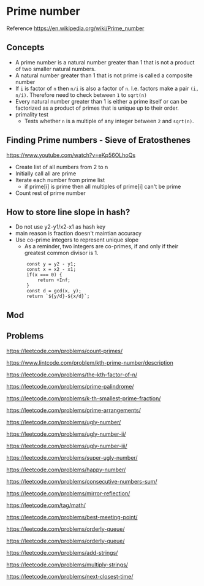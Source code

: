 # Prime number
Reference https://en.wikipedia.org/wiki/Prime_number
## Concepts
- A prime number is a natural number greater than 1 that is not a product of two smaller natural numbers.
- A natural number greater than 1 that is not prime is called a composite number
- If `i` is factor of `n` then `n/i` is also a factor of `n`. I.e. factors make a pair `(i, n/i)`. Therefore need to check between `1` to `sqrt(n)` 
- Every natural number greater than 1 is either a prime itself or can be factorized as a product of primes that is unique up to their order.
- primality test
    - Tests whether `n` is a multiple of any integer between `2` and `sqrt(n)`.
## Finding Prime numbers - Sieve of Eratosthenes
https://www.youtube.com/watch?v=eKp56OLhoQs
- Create list of all numbers from 2 to n
- Initially call all are prime
- Iterate each number from prime list
    - if prime[i] is prime then all multiples of prime[i] can't be prime
- Count rest of prime number
## How to store line slope in hash?
- Do not use y2-y1/x2-x1 as hash key
- main reason is fraction doesn't maintian accuracy 
- Use co-prime integers to represent unique slope
    - As a reminder, two integers are co-primes, if and only if their greatest common divisor is 1.
    ```
        const y = y2 - y1;
        const x = x2 - x1;
        if(x === 0) {
            return +Inf;
        }
        const d = gcd(x, y);
        return `${y/d}-${x/d}`;
    ``` 
## Mod

## Problems
https://leetcode.com/problems/count-primes/

https://www.lintcode.com/problem/kth-prime-number/description

https://leetcode.com/problems/the-kth-factor-of-n/

https://leetcode.com/problems/prime-palindrome/

https://leetcode.com/problems/k-th-smallest-prime-fraction/

https://leetcode.com/problems/prime-arrangements/

https://leetcode.com/problems/ugly-number/

https://leetcode.com/problems/ugly-number-ii/

https://leetcode.com/problems/ugly-number-iii/

https://leetcode.com/problems/super-ugly-number/

https://leetcode.com/problems/happy-number/

https://leetcode.com/problems/consecutive-numbers-sum/

https://leetcode.com/problems/mirror-reflection/

https://leetcode.com/tag/math/

https://leetcode.com/problems/best-meeting-point/

https://leetcode.com/problems/orderly-queue/

https://leetcode.com/problems/orderly-queue/

https://leetcode.com/problems/add-strings/

https://leetcode.com/problems/multiply-strings/

https://leetcode.com/problems/next-closest-time/
